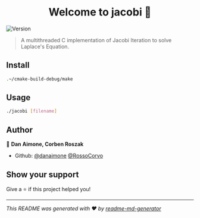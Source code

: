 <h1 align="center">Welcome to jacobi 👋</h1>
<p>
  <img alt="Version" src="https://img.shields.io/badge/version-1.0-blue.svg?cacheSeconds=2592000" />
</p>

> A multithreaded C implementation of Jacobi Iteration to solve Laplace's Equation.

## Install

```sh
.~/cmake-build-debug/make
```

## Usage

```sh
./jacobi [filename]
```

## Author

👤 **Dan Aimone, Corben Roszak**

* Github: [@danaimone](https://github.com/danaimone)
	  [@RossoCorvo](https://github.com/RossoCorvo)

## Show your support

Give a ⭐️ if this project helped you!

***
_This README was generated with ❤️ by [readme-md-generator](https://github.com/kefranabg/readme-md-generator)_
